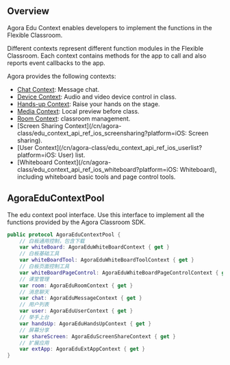 ## Overview

Agora Edu Context enables developers to implement the functions in the Flexible Classroom.

Different contexts represent different function modules in the Flexible Classroom. Each context contains methods for the app to call and also reports event callbacks to the app.

Agora provides the following contexts:

- [Chat Context](/cn/agora-class/edu_context_api_ref_ios_chat?platform=iOS): Message chat.
- [Device Context](/cn/agora-class/edu_context_api_ref_ios_device?platform=iOS): Audio and video device control in class.
- [Hands-up Context](/cn/agora-class/edu_context_api_ref_ios_handsup?platform=iOS): Raise your hands on the stage.
- [Media Context](/cn/agora-class/edu_context_api_ref_ios_media?platform=iOS): Local preview before class.
- [Room Context](/cn/agora-class/edu_context_api_ref_ios_room?platform=iOS): classroom management.
- [Screen Sharing Context](/cn/agora-class/edu_context_api_ref_ios_screensharing?platform=iOS: Screen sharing).
- [User Context](/cn/agora-class/edu_context_api_ref_ios_userlist?platform=iOS: User) list.
- [Whiteboard Context](/cn/agora-class/edu_context_api_ref_ios_whiteboard?platform=iOS: Whiteboard), including whiteboard basic tools and page control tools.

## AgoraEduContextPool

The edu context pool interface. Use this interface to implement all the functions provided by the Agora Classroom SDK.

```swift
public protocol AgoraEduContextPool {
    // 白板通用控制，包含下载
    var whiteBoard: AgoraEduWhiteBoardContext { get }
    // 白板基础工具
    var whiteBoardTool: AgoraEduWhiteBoardToolContext { get }
    // 白板页面控制工具
    var whiteBoardPageControl: AgoraEduWhiteBoardPageControlContext { get }
    // 课堂管理
    var room: AgoraEduRoomContext { get }
    // 消息聊天
    var chat: AgoraEduMessageContext { get }
    // 用户列表
    var user: AgoraEduUserContext { get }
    // 举手上台
    var handsUp: AgoraEduHandsUpContext { get }
    // 屏幕分享
    var shareScreen: AgoraEduScreenShareContext { get }
    // 扩展应用
    var extApp: AgoraEduExtAppContext { get }
}
```
